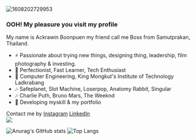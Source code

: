 ![1608202729953](https://user-images.githubusercontent.com/63220854/130407820-8e8dba4a-9c83-4c19-b6ee-904d86da28ee.jpg)
### OOH! My pleasure you visit my profile
My name is Ackrawin Boonpuen my friend call me Boss from Samutprakan, Thailand.
- ⚡ Passionate about trying new things, designing thing, leadership, film photography & investing.
- 🕺 Perfectionist, Fast Learner, Tech Enthusiast
- 🏫 Computer Engineering, King Mongkut's Institute of Technology Ladkrabang
- 🎶 Safeplanet, Slot Machine, Loserpop, Anatomy Rabbit, Singular
- 🎶 Charlie Puth, Bruno Mars, The Weeknd
- 🌱 Developing myskill & my portfolio

Contact me by [Instagram](https://www.instagram.com/bossbp_/ "Instagram : @bossbp_") [LinkedIn](https://www.linkedin.com/in/bxss101/ "LinkedIn")\
![](https://komarev.com/ghpvc/?username=BXSS101&color=grey&style=flat-square&label=Times+visited+>>>)

![Anurag's GitHub stats](https://github-readme-stats.vercel.app/api?username=BXSS101&theme=dark)
![Top Langs](https://github-readme-stats.vercel.app/api/top-langs/?username=BXSS101&layout=compact&theme=dark&langs_count=8)



<!--
**BXSS101/BXSS101** is a ✨ _special_ ✨ repository because its `README.md` (this file) appears on your GitHub profile.

Here are some ideas to get you started:

- 🔭 I’m currently working on ...
- 🌱 I’m currently learning ...
- 👯 I’m looking to collaborate on ...
- 🤔 I’m looking for help with ...
- 💬 Ask me about ...
- 📫 How to reach me: ...
- 😄 Pronouns: ...
- ⚡ Fun fact: ...
-->
